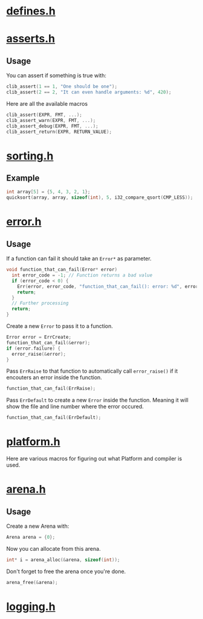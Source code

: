 # [defines.h](https://github.com/Code-Nycticebus/clib/blob/main/src/core/defines.h)
# [asserts.h](https://github.com/Code-Nycticebus/clib/blob/main/src/core/asserts.h)
## Usage
You can assert if something is true with:
```c
clib_assert(1 == 1, "One should be one");
clib_assert(2 == 2, "It can even handle arguments: %d", 420);
```

Here are all the available macros
```c
clib_assert(EXPR, FMT, ...);
clib_assert_warn(EXPR, FMT, ...);
clib_assert_debug(EXPR, FMT, ...);
clib_assert_return(EXPR, RETURN_VALUE);
```
# [sorting.h](https://github.com/Code-Nycticebus/clib/blob/main/src/core/sorting.h)
## Example
```c
int array[5] = {5, 4, 3, 2, 1};
quicksort(array, array, sizeof(int), 5, i32_compare_qsort(CMP_LESS));
```
# [error.h](https://github.com/Code-Nycticebus/clib/blob/main/src/core/error.h)
## Usage
If a function can fail it should take an ```Error*``` as parameter.
```c
void function_that_can_fail(Error* error)
  int error_code = -1; // Function returns a bad value
  if (error_code < 0) {
    Err(error, error_code, "function_that_can_fail(): error: %d", error_code);
    return;
  }
  // Further processing
  return;
}
```

Create a new ```Error``` to pass it to a function.
```c
Error error = ErrCreate;
function_that_can_fail(&error);
if (error.failure) {
  error_raise(&error);
}
```

Pass ```ErrRaise``` to that function to automatically call
```error_raise()``` if it encouters an error inside the function.
```c
function_that_can_fail(ErrRaise);
```

Pass ```ErrDefault``` to create a new ```Error``` inside the function. Meaning
it will show the file and line number where the error occured.
```c
function_that_can_fail(ErrDefault);
```
# [platform.h](https://github.com/Code-Nycticebus/clib/blob/main/src/core/platform.h)
Here are various macros for figuring out what Platform and compiler is used.
# [arena.h](https://github.com/Code-Nycticebus/clib/blob/main/src/core/arena.h)
## Usage
Create a new Arena with:
```c
Arena arena = {0};
```

Now you can allocate from this arena.
```c
int* i = arena_alloc(&arena, sizeof(int));
```

Don't forget to free the arena once you're done.
```c
arena_free(&arena);
```
# [logging.h](https://github.com/Code-Nycticebus/clib/blob/main/src/core/logging.h)

